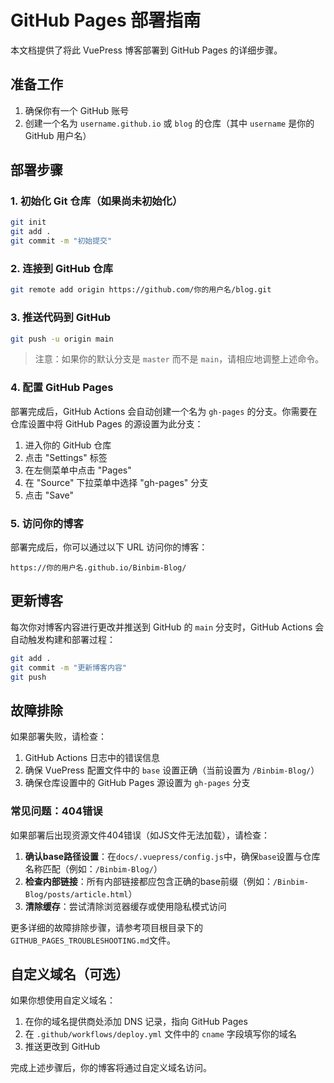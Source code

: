# GitHub Pages 部署指南

本文档提供了将此 VuePress 博客部署到 GitHub Pages 的详细步骤。

## 准备工作

1. 确保你有一个 GitHub 账号
2. 创建一个名为 `username.github.io` 或 `blog` 的仓库（其中 `username` 是你的 GitHub 用户名）

## 部署步骤

### 1. 初始化 Git 仓库（如果尚未初始化）

```bash
git init
git add .
git commit -m "初始提交"
```

### 2. 连接到 GitHub 仓库

```bash
git remote add origin https://github.com/你的用户名/blog.git
```

### 3. 推送代码到 GitHub

```bash
git push -u origin main
```

> 注意：如果你的默认分支是 `master` 而不是 `main`，请相应地调整上述命令。

### 4. 配置 GitHub Pages

部署完成后，GitHub Actions 会自动创建一个名为 `gh-pages` 的分支。你需要在仓库设置中将 GitHub Pages 的源设置为此分支：

1. 进入你的 GitHub 仓库
2. 点击 "Settings" 标签
3. 在左侧菜单中点击 "Pages"
4. 在 "Source" 下拉菜单中选择 "gh-pages" 分支
5. 点击 "Save"

### 5. 访问你的博客

部署完成后，你可以通过以下 URL 访问你的博客：

```
https://你的用户名.github.io/Binbim-Blog/
```

## 更新博客

每次你对博客内容进行更改并推送到 GitHub 的 `main` 分支时，GitHub Actions 会自动触发构建和部署过程：

```bash
git add .
git commit -m "更新博客内容"
git push
```

## 故障排除

如果部署失败，请检查：

1. GitHub Actions 日志中的错误信息
2. 确保 VuePress 配置文件中的 `base` 设置正确（当前设置为 `/Binbim-Blog/`）
3. 确保仓库设置中的 GitHub Pages 源设置为 `gh-pages` 分支

### 常见问题：404错误

如果部署后出现资源文件404错误（如JS文件无法加载），请检查：

1. **确认base路径设置**：在`docs/.vuepress/config.js`中，确保`base`设置与仓库名称匹配（例如：`/Binbim-Blog/`）
2. **检查内部链接**：所有内部链接都应包含正确的base前缀（例如：`/Binbim-Blog/posts/article.html`）
3. **清除缓存**：尝试清除浏览器缓存或使用隐私模式访问

更多详细的故障排除步骤，请参考项目根目录下的`GITHUB_PAGES_TROUBLESHOOTING.md`文件。

## 自定义域名（可选）

如果你想使用自定义域名：

1. 在你的域名提供商处添加 DNS 记录，指向 GitHub Pages
2. 在 `.github/workflows/deploy.yml` 文件中的 `cname` 字段填写你的域名
3. 推送更改到 GitHub

完成上述步骤后，你的博客将通过自定义域名访问。
